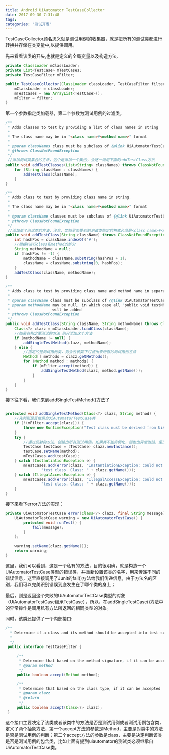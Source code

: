 ```yaml
---
title: Android UiAutomator TestCaseCollector
date: 2017-09-30 7:31:48
tags:
categories: "测试开发"
---
```



TestCaseCollector顾名思义就是测试用例的收集器，就是把所有的测试类都进行转换并存储在类变量中,以提供调用。

先来看看该类的开头,也就是定义的全局变量以及构造方法.

```java
private ClassLoader mClassLoader;
private List<TestCase> mTestCases;
private TestCaseFilter mFilter;

public TestCaseCollector(ClassLoader classLoader, TestCaseFilter filter) {
    mClassLoader = classLoader;
    mTestCases = new ArrayList<TestCase>();
    mFilter = filter;
}
```

第一个参数指定类加载器，第二个参数为测试用例的过滤类。

<!--more-->

```java
/**
 * Adds classes to test by providing a list of class names in string
 *
 * The class name may be in "<class name>#<method name>" format
 *
 * @param classNames class must be subclass of {@link UiAutomatorTestCase}
 * @throws ClassNotFoundException
 */
 //添加测试类集合的方法，这个是添加一个集合，会逐一调用下面的addTestClass方法
public void addTestClasses(List<String> classNames) throws ClassNotFoundException {
    for (String className : classNames) {
        addTestClass(className);
    }
}

/**
 * Adds class to test by providing class name in string.
 *
 * The class name may be in "<class name>#<method name>" format
 *
 * @param className classes must be subclass of {@link UiAutomatorTestCase}
 * @throws ClassNotFoundException
 */
 //添加单个测试类的方法，注意，文档里面提到的测试类指定的格式必须是<class name>#<method name>
public void addTestClass(String className) throws ClassNotFoundException {
    int hashPos = className.indexOf('#');
    //根据#进行class和method的拆分
    String methodName = null;
    if (hashPos != -1) {
        methodName = className.substring(hashPos + 1);
        className = className.substring(0, hashPos);
    }
    addTestClass(className, methodName);
}

/**
 * Adds class to test by providing class name and method name in separate strings
 *
 * @param className class must be subclass of {@link UiAutomatorTestCase}
 * @param methodName may be null, in which case all "public void testNNN(void)" functions
 *                   will be added
 * @throws ClassNotFoundException
 */
public void addTestClass(String className, String methodName) throws ClassNotFoundException {
    Class<?> clazz = mClassLoader.loadClass(className);
    //如果有指定要测试的方法 则只添加这个方法
    if (methodName != null) {
        addSingleTestMethod(clazz, methodName);
    } else {
        //指定的是测试用例类，则会去该类下过滤出来所有的测试用例方法
        Method[] methods = clazz.getMethods();
        for (Method method : methods) {
            if (mFilter.accept(method)) {
                addSingleTestMethod(clazz, method.getName());
            }
        }
    }
}
```

接下往下看，我们来到addSingleTestMehod()方法了

```java

protected void addSingleTestMethod(Class<?> clazz, String method) {
    //先判断是否继承自UiAutomatorTestCase类
    if (!(mFilter.accept(clazz))) {
        throw new RuntimeException("Test class must be derived from UiAutomatorTestCase");
    }
    try {
        //通过反射的方法，创建出所有测试用例。如果类不能实例化，则抛出异常当然，里面包含了一个error类型的实例方法，这个方法在后面会讲到，也就是构建一个相同类型的方法用来打印显示该方法发生了错误。
        TestCase testCase = (TestCase) clazz.newInstance();
        testCase.setName(method);
        mTestCases.add(testCase);
    } catch (InstantiationException e) {
        mTestCases.add(error(clazz, "InstantiationException: could not instantiate " +
                "test class. Class: " + clazz.getName()));
    } catch (IllegalAccessException e) {
        mTestCases.add(error(clazz, "IllegalAccessException: could not instantiate " +
                "test class. Class: " + clazz.getName()));
    }
}
```

接下来看下error方法的实现：

```java
private UiAutomatorTestCase error(Class<?> clazz, final String message) {
    UiAutomatorTestCase warning = new UiAutomatorTestCase() {
        protected void runTest() {
            fail(message);
        }
    };

    warning.setName(clazz.getName());
    return warning;
}
```

这里，我们可以看到，这是一个私有的方法，目的很明确，就是构造一个UiAutomatorTestCase类型的错误类，并重新设置该类的名字，用来传递不同的错误信息，这里直接调用了Junit的fail()方法给我们传递信息，由于方法名的区别，我们可以完美识别错误到底发生在了哪个类的身上；

最后，则是返回这个失败的UiAutomatorTestCase类型的对象（UiAutomatorTestCase继承TestCase），所以，在addSingleTestCase()方法中的异常操作是调用私有方法所返回的相同类型的对象。

同时，该类还提供了一个内部接口:

```java
/**
  * Determine if a class and its method should be accepted into test suite
  *
  */
 public interface TestCaseFilter {

     /**
      * Determine that based on the method signature, if it can be accepted
      * @param method
      */
     public boolean accept(Method method);

     /**
      * Determine that based on the class type, if it can be accepted
      * @param clazz
      * @return
      */
     public boolean accept(Class<?> clazz);
 }
```

这个接口主要决定了该类或者该类中的方法是否是测试用例或者测试用例包含类，定义了两个抽象方法，第一个accept方法的参数是Method，主要是对类中的方法是否是测试用例的判断；第二个accept方法的参数是class，主要是决定判断该类是否是测试用例的包含类，比如上面有提到uiautomator的测试类必须继承自UiAutomatorTestCase类。
